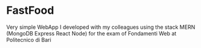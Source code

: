# FastFood
Very simple WebApp I developed with my colleagues using the stack MERN (MongoDB Express React Node) for the exam of Fondamenti Web at Politecnico di Bari
